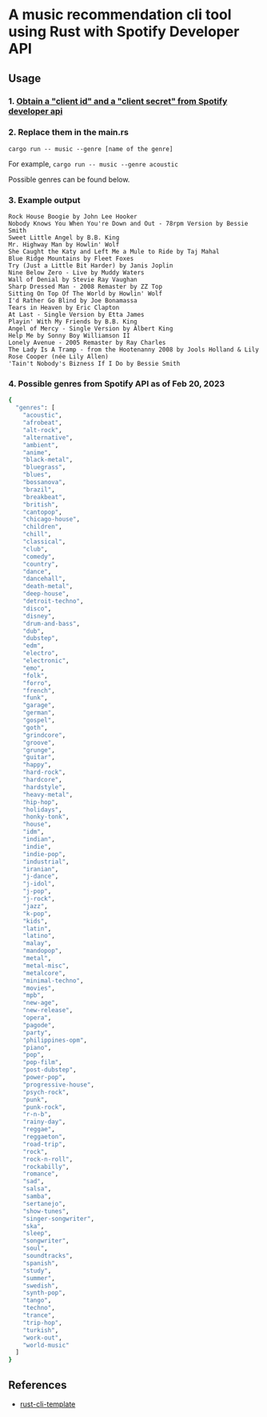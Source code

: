 # A music recommendation cli tool using Rust with Spotify Developer API 

## Usage

### 1. [Obtain a "client id" and a "client secret" from Spotify developer api](https://github.com/mianwu515/rust-world-spr23/tree/main/music-recommendation-service-with-spotify-api#obtain-a-client-id-and-a-client-secret)

### 2. Replace them in the main.rs
`cargo run -- music --genre [name of the genre]`

For example, `cargo run -- music --genre acoustic`

Possible genres can be found below.

### 3. Example output
```text
Rock House Boogie by John Lee Hooker
Nobody Knows You When You're Down and Out - 78rpm Version by Bessie Smith
Sweet Little Angel by B.B. King
Mr. Highway Man by Howlin' Wolf
She Caught the Katy and Left Me a Mule to Ride by Taj Mahal
Blue Ridge Mountains by Fleet Foxes
Try (Just a Little Bit Harder) by Janis Joplin
Nine Below Zero - Live by Muddy Waters
Wall of Denial by Stevie Ray Vaughan
Sharp Dressed Man - 2008 Remaster by ZZ Top
Sitting On Top Of The World by Howlin' Wolf
I'd Rather Go Blind by Joe Bonamassa
Tears in Heaven by Eric Clapton
At Last - Single Version by Etta James
Playin' With My Friends by B.B. King
Angel of Mercy - Single Version by Albert King
Help Me by Sonny Boy Williamson II
Lonely Avenue - 2005 Remaster by Ray Charles
The Lady Is A Tramp - from the Hootenanny 2008 by Jools Holland & Lily Rose Cooper (née Lily Allen)
'Tain't Nobody's Bizness If I Do by Bessie Smith
```

### 4. Possible genres from Spotify API as of Feb 20, 2023
```bash
{
  "genres": [
    "acoustic",
    "afrobeat",
    "alt-rock",
    "alternative",
    "ambient",
    "anime",
    "black-metal",
    "bluegrass",
    "blues",
    "bossanova",
    "brazil",
    "breakbeat",
    "british",
    "cantopop",
    "chicago-house",
    "children",
    "chill",
    "classical",
    "club",
    "comedy",
    "country",
    "dance",
    "dancehall",
    "death-metal",
    "deep-house",
    "detroit-techno",
    "disco",
    "disney",
    "drum-and-bass",
    "dub",
    "dubstep",
    "edm",
    "electro",
    "electronic",
    "emo",
    "folk",
    "forro",
    "french",
    "funk",
    "garage",
    "german",
    "gospel",
    "goth",
    "grindcore",
    "groove",
    "grunge",
    "guitar",
    "happy",
    "hard-rock",
    "hardcore",
    "hardstyle",
    "heavy-metal",
    "hip-hop",
    "holidays",
    "honky-tonk",
    "house",
    "idm",
    "indian",
    "indie",
    "indie-pop",
    "industrial",
    "iranian",
    "j-dance",
    "j-idol",
    "j-pop",
    "j-rock",
    "jazz",
    "k-pop",
    "kids",
    "latin",
    "latino",
    "malay",
    "mandopop",
    "metal",
    "metal-misc",
    "metalcore",
    "minimal-techno",
    "movies",
    "mpb",
    "new-age",
    "new-release",
    "opera",
    "pagode",
    "party",
    "philippines-opm",
    "piano",
    "pop",
    "pop-film",
    "post-dubstep",
    "power-pop",
    "progressive-house",
    "psych-rock",
    "punk",
    "punk-rock",
    "r-n-b",
    "rainy-day",
    "reggae",
    "reggaeton",
    "road-trip",
    "rock",
    "rock-n-roll",
    "rockabilly",
    "romance",
    "sad",
    "salsa",
    "samba",
    "sertanejo",
    "show-tunes",
    "singer-songwriter",
    "ska",
    "sleep",
    "songwriter",
    "soul",
    "soundtracks",
    "spanish",
    "study",
    "summer",
    "swedish",
    "synth-pop",
    "tango",
    "techno",
    "trance",
    "trip-hop",
    "turkish",
    "work-out",
    "world-music"
  ]
}
```
## References

* [rust-cli-template](https://github.com/kbknapp/rust-cli-template)
